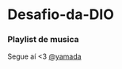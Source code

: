 # Desafio-da-DIO
### Playlist de musica

Segue aí <3
[@yamada](https://www.instagram.com/yamada_yuuske/)
